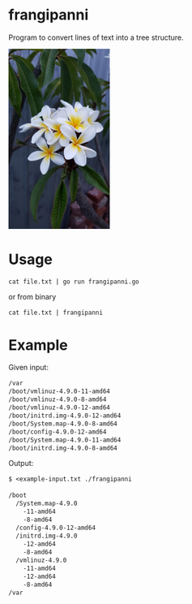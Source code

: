 # frangipanni
Program to convert lines of text into a tree structure.

<img src="frangipanni.jpg" alt="A Tree" width="200">

# Usage

```
cat file.txt | go run frangipanni.go
```

or from binary 

```
cat file.txt | frangipanni
```

# Example

Given input:

```
/var
/boot/vmlinuz-4.9.0-11-amd64
/boot/vmlinuz-4.9.0-8-amd64
/boot/vmlinuz-4.9.0-12-amd64
/boot/initrd.img-4.9.0-12-amd64
/boot/System.map-4.9.0-8-amd64
/boot/config-4.9.0-12-amd64
/boot/System.map-4.9.0-11-amd64
/boot/initrd.img-4.9.0-8-amd64
```

Output:

```
$ <example-input.txt ./frangipanni 

/boot
  /System.map-4.9.0
    -11-amd64
    -8-amd64
  /config-4.9.0-12-amd64
  /initrd.img-4.9.0
    -12-amd64
    -8-amd64
  /vmlinuz-4.9.0
    -11-amd64
    -12-amd64
    -8-amd64
/var
```